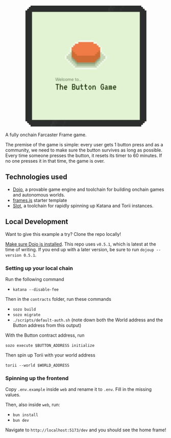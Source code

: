 <p align="center">
  <img src="./button.png" />
</p>

A fully onchain Farcaster Frame game.

The premise of the game is simple: every user gets 1 button press and as a community, we need to make sure the button survives as long as possible. Every time someone presses the button, it resets its timer to 60 minutes. If no one presses it in that time, the game is over.

## Technologies used

- [Dojo](https://www.dojoengine.org/en/), a provable game engine and toolchain for building onchain games and autonomous worlds.
- [frames.js](https://framesjs.org/) starter template
- [Slot](https://github.com/cartridge-gg/slot), a toolchain for rapidly spinning up Katana and Torii instances.

## Local Development

Want to give this example a try? Clone the repo locally!

[Make sure Dojo is installed](https://book.dojoengine.org/getting-started/quick-start). This repo uses `v0.5.1`, which is latest at the time of writing. If you end up with a later version, be sure to run `dojoup --version 0.5.1`.

### Setting up your local chain

Run the following command

- `katana --disable-fee`

Then in the `contracts` folder, run these commands

- `sozo build`
- `sozo migrate`
- `./scripts/default-auth.sh` (note down both the World address and the Button address from this output)

With the Button contract address, run

`sozo execute $BUTTON_ADDRESS initialize`

Then spin up Torii with your world address

`torii --world $WORLD_ADDRESS`

### Spinning up the frontend

Copy `.env.example` inside `web` and rename it to `.env`. Fill in the missing values.

Then, also inside `web`, run:

- `bun install`
- `bun dev`

Navigate to `http://localhost:5173/dev` and you should see the home frame!
